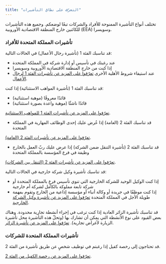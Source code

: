 ```yaml
---
title: "التعرّف على نطاق التأشيرات"
---
```

تختلف أنواع التأشيرة الممنوحة للأفراد والشركات تبعًا لوضعكم. وجميع هذه التأشيرات للكائنين خارج المنطقة الاقتصادية الأوروبية (EEA) وسويسرا.

### تأشيرات المملكة المتحدة للأفراد
قد تناسبك الفئة 1 (تأشيرة رجال الأعمال) في الحالات التالية:
- عند رغبتك في تأسيس أو إدارة شركة في المملكة المتحدة
- إذا كنت من خارج المنطقة الاقتصادية الأوروبية وسويسرا
- عند استيفاء شروط الأهلية الأخرى
[تعرّفوا على المزيد عن تأشيرات الفئة 1 لرجال الأعمال](https://www.gov.uk/tier-1-entrepreneur/overview).

قد تناسبك الفئة 1 (تأشيرة المواهب الاستثنائية) إذا كنت:
- قائدًا معروفًا (موهبة استثنائية)
- قائدًا ناشئًا (موهبة واعدة بصورة استثنائية)

[تعرّفوا على المزيد عن تأشيرات الفئة 1 للمواهب الاستثنائية](https://www.gov.uk/tier-1-entrepreneur/overview).

- قد تناسبك الفئة 2 (العامة) إذا عُرض عليك إحدى الوظائف المهارية في المملكة المتحدة

[تعرّفوا على المزيد عن تأشيرات الفئة 2 (العامة)](https://www.gov.uk/tier-2-general/overview).

- قد تناسبك الفئة 2 (تأشيرة التنقل ضمن الشركة) إذا عرض عليك ربّ العمل بالخارج وظيفة في فرع المؤسسة بالمملكة المتحدة

[تعرّفوا على المزيد عن تأشيرات الفئة 2 (التنقل بين الشركات)](https://www.gov.uk/tier-2-intracompany-transfer-worker-visa/overview).

قد تناسبك تأشيرة وكيل شركة خارجية في الحالات التالية:
- إذا كنت الوكيل الوحيد للشركة الخارجية التي تنوي تأسيس فرعٍ بالمملكة المتحدة أو شركة تابعة مملوكة بالكامل لشركة أم خارجية
- إذا كنت موظفًا في جريدة أو وكالة أنباء أو مؤسسة إذاعية من الخارج وتقوم بمهمة طويلة الأجل في المملكة المتحدة
[تعرّفوا على المزيد عن تأشيرة وكيل الشركة الخارجية](https://www.gov.uk/representative-overseas-business/overview).

قد تناسبك تأشيرة الزائر العادية إذا كنت ترغب في إجراء أنشطة تجارية محدودة. وهناك بعض القيود على نوع الأنشطة التي يمكن أن تشارك بها (وتحلّ هذه التأشيرة محل تأشيرة الزيارة لأغراض تجارية).
[تعرّفوا على المزيد عن تأشيرة الزائر](https://www.gov.uk/standard-visitor-visa).

### تأشيرات المملكة المتحدة للشركات
قد تحتاجون إلى رخصة كفيل إذا رغبتم في توظيف شخصٍ عن طريق تأشيرة من الفئة 2.

[تعرّفوا على المزيد عن رخصة الكفيل من الفئة 2](https://www.gov.uk/uk-visa-sponsorship-employers/overview).

